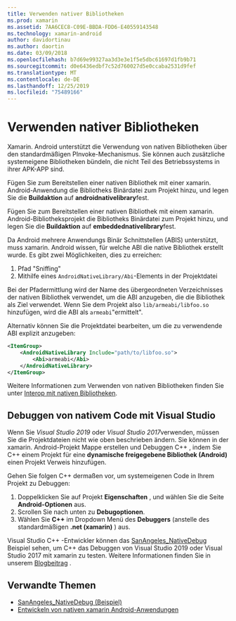 ```yaml
---
title: Verwenden nativer Bibliotheken
ms.prod: xamarin
ms.assetid: 7AA6CEC8-C09E-BBDA-FDD6-E40559143548
ms.technology: xamarin-android
author: davidortinau
ms.author: daortin
ms.date: 03/09/2018
ms.openlocfilehash: b7d69e99327aa3d3e3e1f5e5dbc61697d1fb9b71
ms.sourcegitcommit: d0e6436edbf7c52d760027d5e0ccaba2531d9fef
ms.translationtype: MT
ms.contentlocale: de-DE
ms.lasthandoff: 12/25/2019
ms.locfileid: "75489166"
---
```

# <a name="using-native-libraries"></a>Verwenden nativer Bibliotheken

Xamarin. Android unterstützt die Verwendung von nativen Bibliotheken über den standardmäßigen PInvoke-Mechanismus. Sie können auch zusätzliche systemeigene Bibliotheken bündeln, die nicht Teil des Betriebssystems in ihrer APK-APP sind.

Fügen Sie zum Bereitstellen einer nativen Bibliothek mit einer xamarin. Android-Anwendung die Bibliotheks Binärdatei zum Projekt hinzu, und legen Sie die **Buildaktion** auf **androidnativelibrary**fest.

Fügen Sie zum Bereitstellen einer nativen Bibliothek mit einem xamarin. Android-Bibliotheksprojekt die Bibliotheks Binärdatei zum Projekt hinzu, und legen Sie die **Buildaktion** auf **embeddednativelibrary**fest.

Da Android mehrere Anwendungs Binär Schnittstellen (ABIS) unterstützt, muss xamarin. Android wissen, für welche ABI die native Bibliothek erstellt wurde.
Es gibt zwei Möglichkeiten, dies zu erreichen:

1. Pfad "Sniffing"
1. Mithilfe eines `AndroidNativeLibrary/Abi`-Elements in der Projektdatei

Bei der Pfadermittlung wird der Name des übergeordneten Verzeichnisses der nativen Bibliothek verwendet, um die ABI anzugeben, die die Bibliothek als Ziel verwendet. Wenn Sie dem Projekt also `lib/armeabi/libfoo.so` hinzufügen, wird die ABI als `armeabi`"ermittelt".

Alternativ können Sie die Projektdatei bearbeiten, um die zu verwendende ABI explizit anzugeben:

```xml
<ItemGroup>
    <AndroidNativeLibrary Include="path/to/libfoo.so">
        <Abi>armeabi</Abi>
    </AndroidNativeLibrary>
</ItemGroup>
```

Weitere Informationen zum Verwenden von nativen Bibliotheken finden Sie unter [Interop mit nativen Bibliotheken](https://www.mono-project.com/docs/advanced/pinvoke/).

## <a name="debugging-native-code-with-visual-studio"></a>Debuggen von nativem Code mit Visual Studio

Wenn Sie *Visual Studio 2019* oder *Visual Studio 2017*verwenden, müssen Sie die Projektdateien nicht wie oben beschrieben ändern.
Sie können in der xamarin. Android-Projekt Mappe erstellen und Debuggen C++ , indem Sie C++ einem Projekt für eine **dynamische freigegebene Bibliothek (Android)** einen Projekt Verweis hinzufügen.

Gehen Sie folgen C++ dermaßen vor, um systemeigenen Code in Ihrem Projekt zu Debuggen:

1. Doppelklicken Sie auf Projekt **Eigenschaften** , und wählen Sie die Seite **Android-Optionen** aus.
2. Scrollen Sie nach unten zu **Debugoptionen**.
3. Wählen Sie **C++** im Dropdown Menü des **Debuggers** (anstelle des standardmäßigen **.net (xamarin)** ) aus.

Visual Studio C++ -Entwickler können das [SanAngeles_NativeDebug](https://docs.microsoft.com/samples/xamarin/monodroid-samples/sanangeles-ndk) Beispiel sehen, um C++ das Debuggen von Visual Studio 2019 oder Visual Studio 2017 mit xamarin zu testen. Weitere Informationen finden Sie in unserem [Blogbeitrag](https://blog.xamarin.com/build-and-debug-c-libraries-in-xamarin-android-apps-with-visual-studio-2015/) .

## <a name="related-links"></a>Verwandte Themen

- [SanAngeles_NativeDebug (Beispiel)](https://docs.microsoft.com/samples/xamarin/monodroid-samples/sanangeles-ndk)
- [Entwickeln von nativen xamarin Android-Anwendungen](https://blogs.msdn.microsoft.com/vcblog/2015/02/23/developing-xamarin-android-native-applications/)
